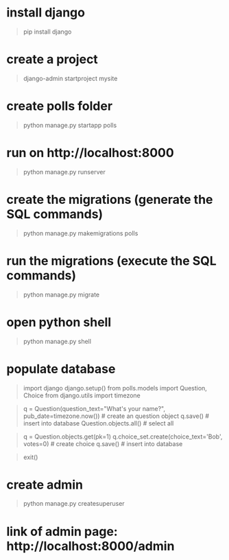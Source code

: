 # install django
> pip install django

# create a project
> django-admin startproject mysite

# create polls folder
> python manage.py startapp polls

# run on http://localhost:8000
> python manage.py runserver

# create the migrations (generate the SQL commands)
> python manage.py makemigrations polls

# run the migrations (execute the SQL commands)
> python manage.py migrate

# open python shell
> python manage.py shell

# populate database
> import django
> django.setup()
> from polls.models import Question, Choice
> from django.utils import timezone

> q = Question(question_text="What's your name?", pub_date=timezone.now()) # create an question object
> q.save() # insert into database
> Question.objects.all() # select all

> q = Question.objects.get(pk=1)
> q.choice_set.create(choice_text='Bob', votes=0) # create choice
> q.save() # insert into database

> exit()

# create admin
> python manage.py createsuperuser

# link of admin page: http://localhost:8000/admin

